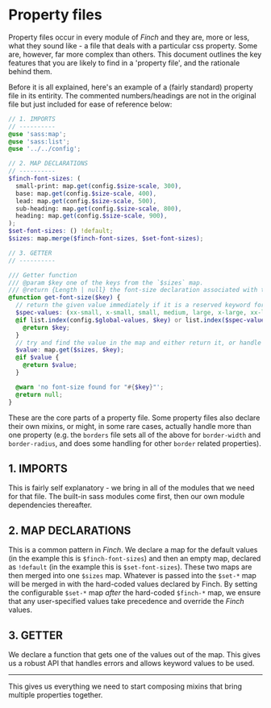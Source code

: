 # Property files

Property files occur in every module of *Finch* and they are, more or less, what they sound like - a file that deals with a particular css property. Some are, however, far more complex than others. This document outlines the key features that you are likely to find in a 'property file', and the rationale behind them.

Before it is all explained, here's an example of a (fairly standard) property file in its entirity. The commented numbers/headings are not in the original file but just included for ease of reference below:

```scss
// 1. IMPORTS
// ----------
@use 'sass:map';
@use 'sass:list';
@use '../../config';

// 2. MAP DECLARATIONS
// ----------
$finch-font-sizes: (
  small-print: map.get(config.$size-scale, 300),
  base: map.get(config.$size-scale, 400),
  lead: map.get(config.$size-scale, 500),
  sub-heading: map.get(config.$size-scale, 800),
  heading: map.get(config.$size-scale, 900),
);
$set-font-sizes: () !default;
$sizes: map.merge($finch-font-sizes, $set-font-sizes);

// 3. GETTER
// ----------

/// Getter function
/// @param $key one of the keys from the `$sizes` map.
/// @return {Length | null} the font-size declaration associated with the given `$key`, or `null` if `$key` is not found.
@function get-font-size($key) {
  // return the given value immediately if it is a reserved keyword for this property:
  $spec-values: (xx-small, x-small, small, medium, large, x-large, xx-large, xxx-large);
  @if list.index(config.$global-values, $key) or list.index($spec-values, $key) {
    @return $key;
  }
  // try and find the value in the map and either return it, or handle the error case below.
  $value: map.get($sizes, $key);
  @if $value {
    @return $value;
  }

  @warn 'no font-size found for "#{$key}"';
  @return null;
}
```

These are the core parts of a property file. Some property files also declare their own mixins, or might, in some rare cases, actually handle more than one property (e.g. the `borders` file sets all of the above for `border-width` and `border-radius`, and does some handling for other `border` related properties).

## 1. IMPORTS

This is fairly self explanatory - we bring in all of the modules that we need for that file. The built-in sass modules come first, then our own module dependencies thereafter.

## 2. MAP DECLARATIONS

This is a common pattern in *Finch*. We declare a map for the default values (in the example this is `$finch-font-sizes`) and then an empty map, declared as `!default` (in the example this is `$set-font-sizes`). These two maps are then merged into one `$sizes` map. Whatever is passed into the `$set-*` map will be merged in with the hard-coded values declared by Finch. By setting the configurable `$set-*` map *after* the hard-coded `$finch-*` map, we ensure that any user-specified values take precedence and override the *Finch* values.

## 3. GETTER

We declare a function that gets one of the values out of the map. This gives us a robust API that handles errors and allows keyword values to be used.

---

This gives us everything we need to start composing mixins that bring multiple properties together.
